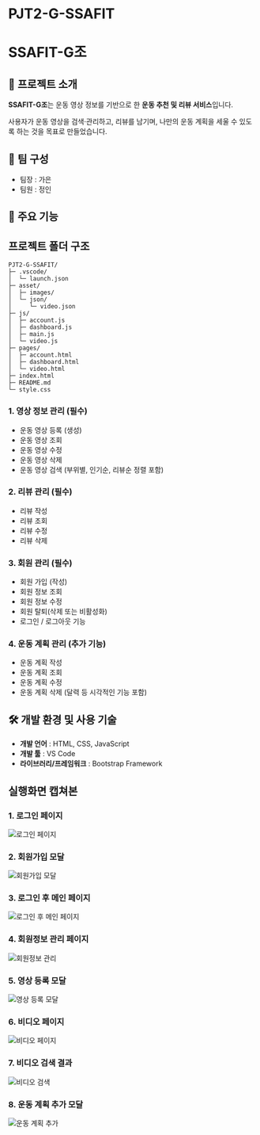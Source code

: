 # PJT2-G-SSAFIT
# SSAFIT-G조

## 📌 프로젝트 소개

**SSAFIT-G조**는 운동 영상 정보를 기반으로 한 **운동 추천 및 리뷰 서비스**입니다.

사용자가 운동 영상을 검색·관리하고, 리뷰를 남기며, 나만의 운동 계획을 세울 수 있도록 하는 것을 목표로 만들었습니다.

## 👥 팀 구성

- 팀장 : 가은
- 팀원 : 정인

## 🚀 주요 기능

## 프로젝트 폴더 구조

```text
PJT2-G-SSAFIT/
├─ .vscode/
│  └─ launch.json
├─ asset/
│  ├─ images/
│  └─ json/
│     └─ video.json
├─ js/
│  ├─ account.js
│  ├─ dashboard.js
│  ├─ main.js
│  └─ video.js
├─ pages/
│  ├─ account.html
│  ├─ dashboard.html
│  └─ video.html
├─ index.html
├─ README.md
└─ style.css
```

### 1. 영상 정보 관리 (필수)

- 운동 영상 등록 (생성)
- 운동 영상 조회
- 운동 영상 수정
- 운동 영상 삭제
- 운동 영상 검색 (부위별, 인기순, 리뷰순 정렬 포함)

### 2. 리뷰 관리 (필수)

- 리뷰 작성
- 리뷰 조회
- 리뷰 수정
- 리뷰 삭제

### 3. 회원 관리 (필수)

- 회원 가입 (작성)
- 회원 정보 조회
- 회원 정보 수정
- 회원 탈퇴(삭제 또는 비활성화)
- 로그인 / 로그아웃 기능

### 4. 운동 계획 관리 (추가 기능)

- 운동 계획 작성
- 운동 계획 조회
- 운동 계획 수정
- 운동 계획 삭제
(달력 등 시각적인 기능 포함)

## 🛠️ 개발 환경 및 사용 기술

- **개발 언어** : HTML, CSS, JavaScript
- **개발 툴** : VS Code
- **라이브러리/프레임워크** : Bootstrap Framework

## 실행화면 캡쳐본

### 1. 로그인 페이지
![로그인 페이지](https://github.com/user-attachments/assets/984979ab-7bdb-4bb1-bca5-87b3917004a4)

### 2. 회원가입 모달
![회원가입 모달](https://github.com/user-attachments/assets/4f55c021-e128-42b4-9c27-78a0f7b6716f)

### 3. 로그인 후 메인 페이지
![로그인 후 메인 페이지](https://github.com/user-attachments/assets/d506735a-a924-48cf-ab36-1c885bfb8c2e)

### 4. 회원정보 관리 페이지
![회원정보 관리](https://github.com/user-attachments/assets/a313ef0d-91a3-4bf0-90dd-33854520b726)

### 5. 영상 등록 모달
![영상 등록 모달](https://github.com/user-attachments/assets/be6b1058-f632-432a-b9bb-a6ee42cf50c7)

### 6. 비디오 페이지
![비디오 페이지](https://github.com/user-attachments/assets/77588374-ddef-45ba-8450-59e7c0d1321f)

### 7. 비디오 검색 결과
![비디오 검색](https://github.com/user-attachments/assets/972fb97d-0b74-4141-8bfd-4721f979aa48)

### 8. 운동 계획 추가 모달
![운동 계획 추가](https://github.com/user-attachments/assets/28a43ac7-0f60-4308-85e8-0cb7aedc2a41)


